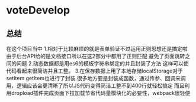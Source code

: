# voteDevelop
## 总结
在这个项目当中 
1.相对于比较麻烦的就是表单验证不过运用正则思想还是搞定啦 由于后台API给的是文档接口所以在这2部分中都用了正则匹配 避免了页面跳转之间的问题 
2.动态数据都是用es6的模板字符串绑定的并且封装了方法 这样可以使代码看起来很简洁并且工整。
3.在保存数据上用了本地存储localStorage对于setItem getItem也进行了封装
很多地方要是封装成函数，通过传参、回调来调用，逻辑应该会更清晰了所以JS代码变得简洁工整不到400行就轻松搞定 而且利用dropload插件完成页面下拉加载节省代码量模块化的必要性，webpack很轻便
